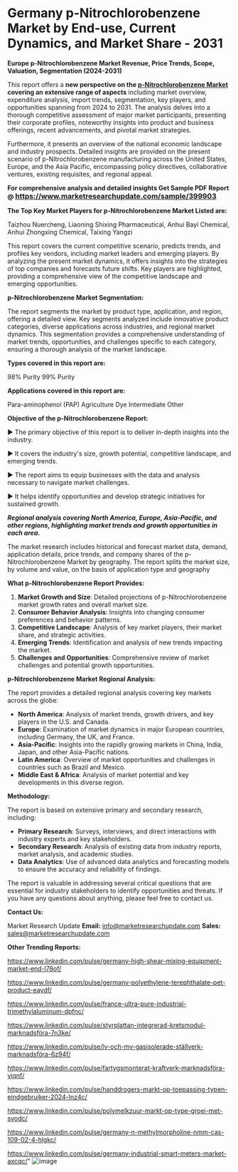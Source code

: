 # Germany p-Nitrochlorobenzene Market by End-use, Current Dynamics, and Market Share - 2031

<strong>Europe p-Nitrochlorobenzene Market Revenue, Price Trends, Scope, Valuation, Segmentation (2024-2031)</strong>

This report offers a <strong>new perspective on the <a href=https://www.marketresearchupdate.com/sample/399903>p-Nitrochlorobenzene Market</a> covering an extensive range of aspects</strong> including market overview, expenditure analysis, import trends, segmentation, key players, and opportunities spanning from 2024 to 2031. The analysis delves into a thorough competitive assessment of major market participants, presenting their corporate profiles, noteworthy insights into product and business offerings, recent advancements, and pivotal market strategies.

Furthermore, it presents an overview of the national economic landscape and industry prospects. Detailed insights are provided on the present scenario of p-Nitrochlorobenzene manufacturing across the United States, Europe, and the Asia Pacific, encompassing policy directives, collaborative ventures, existing requisites, and regional appeal.

<strong>For comprehensive analysis and detailed insights Get Sample PDF Report @ <a href=https://www.marketresearchupdate.com/sample/399903><font size=3 color=#0000ff>https://www.marketresearchupdate.com/sample/399903</font></a></strong>

<strong>The Top Key Market Players for p-Nitrochlorobenzene Market Listed are:</strong>

Taizhou Nuercheng, Liaoning Shixing Pharmaceutical, Anhui Bayi Chemical, Anhui Zhongxing Chemical, Taixing Yangzi

This report covers the current competitive scenario, predicts trends, and profiles key vendors, including market leaders and emerging players. By analyzing the present market dynamics, it offers insights into the strategies of top companies and forecasts future shifts. Key players are highlighted, providing a comprehensive view of the competitive landscape and emerging opportunities.

<strong>p-Nitrochlorobenzene Market Segmentation:</strong>

The report segments the market by product type, application, and region, offering a detailed view. Key segments analyzed include innovative product categories, diverse applications across industries, and regional market dynamics. This segmentation provides a comprehensive understanding of market trends, opportunities, and challenges specific to each category, ensuring a thorough analysis of the market landscape.

<strong>Types covered in this report are:</strong>

98% Purity
99% Purity

<strong>Applications covered in this report are:</strong>

Para-aminophenol (PAP)
Agriculture
Dye Intermediate
Other

<strong>Objective of the p-Nitrochlorobenzene Report:</strong>

▶ The primary objective of this report is to deliver in-depth insights into the industry.

▶ It covers the industry's size, growth potential, competitive landscape, and emerging trends.

▶ The report aims to equip businesses with the data and analysis necessary to navigate market challenges.

▶ It helps identify opportunities and develop strategic initiatives for sustained growth.

<strong><em>Regional analysis covering North America, Europe, Asia-Pacific, and other regions, highlighting market trends and growth opportunities in each area.</em></strong>

The market research includes historical and forecast market data, demand, application details, price trends, and company shares of the p-Nitrochlorobenzene Market by geography. The report splits the market size, by volume and value, on the basis of application type and geography

<strong>What p-Nitrochlorobenzene Report Provides:</strong>
<ol>
  <li><strong>Market Growth and Size</strong>: Detailed projections of p-Nitrochlorobenzene market growth rates and overall market size.</li>
  <li><strong>Consumer Behavior Analysis</strong>: Insights into changing consumer preferences and behavior patterns.</li>
  <li><strong>Competitive Landscape</strong>: Analysis of key market players, their market share, and strategic activities.</li>
  <li><strong>Emerging Trends</strong>: Identification and analysis of new trends impacting the market.</li>
  <li><strong>Challenges and Opportunities</strong>: Comprehensive review of market challenges and potential growth opportunities.</li>
</ol>

<strong>p-Nitrochlorobenzene Market Regional Analysis:</strong>

The report provides a detailed regional analysis covering key markets across the globe:
<ul>
  <li><strong>North America</strong>: Analysis of market trends, growth drivers, and key players in the U.S. and Canada.</li>
  <li><strong>Europe</strong>: Examination of market dynamics in major European countries, including Germany, the UK, and France.</li>
  <li><strong>Asia-Pacific</strong>: Insights into the rapidly growing markets in China, India, Japan, and other Asia-Pacific nations.</li>
  <li><strong>Latin America</strong>: Overview of market opportunities and challenges in countries such as Brazil and Mexico.</li>
  <li><strong>Middle East &amp; Africa</strong>: Analysis of market potential and key developments in this diverse region.</li>
</ul>

<strong>Methodology:</strong>

The report is based on extensive primary and secondary research, including:
<ul>
  <li><strong>Primary Research</strong>: Surveys, interviews, and direct interactions with industry experts and key stakeholders.</li>
  <li><strong>Secondary Research</strong>: Analysis of existing data from industry reports, market analysis, and academic studies.</li>
  <li><strong>Data Analytics</strong>: Use of advanced data analytics and forecasting models to ensure the accuracy and reliability of findings.</li>
</ul>
The report is valuable in addressing several critical questions that are essential for industry stakeholders to identify opportunities and threats. If you have any questions about anything, please feel free to contact us.

<strong>Contact Us:</strong>

Market Research Update
<strong>Email:</strong> info@marketresearchupdate.com
<strong>Sales:</strong> sales@marketresearchupdate.com

<strong>Other Trending Reports:</strong>

<a href=https://www.linkedin.com/pulse/germany-high-shear-mixing-equipment-market-end-l78of/>https://www.linkedin.com/pulse/germany-high-shear-mixing-equipment-market-end-l78of/</a>

<a href=https://www.linkedin.com/pulse/germany-polyethylene-terephthalate-pet-product-eaydf/>https://www.linkedin.com/pulse/germany-polyethylene-terephthalate-pet-product-eaydf/</a>

<a href=https://www.linkedin.com/pulse/france-ultra-pure-industrial-trimethylaluminum-dpfnc/>https://www.linkedin.com/pulse/france-ultra-pure-industrial-trimethylaluminum-dpfnc/</a>

<a href=https://www.linkedin.com/pulse/styrplattan-integrerad-kretsmodul-marknadsföra-7n3ke/>https://www.linkedin.com/pulse/styrplattan-integrerad-kretsmodul-marknadsföra-7n3ke/</a>

<a href=https://www.linkedin.com/pulse/lv-och-mv-gasisolerade-ställverk-marknadsföra-6z94f/>https://www.linkedin.com/pulse/lv-och-mv-gasisolerade-ställverk-marknadsföra-6z94f/</a>

<a href=https://www.linkedin.com/pulse/fartygsmonterat-kraftverk-marknadsföra-viqnf/>https://www.linkedin.com/pulse/fartygsmonterat-kraftverk-marknadsföra-viqnf/</a>

<a href=https://www.linkedin.com/pulse/handdrogers-markt-op-toepassing-typen-eindgebruiker-2024-lnz4c/>https://www.linkedin.com/pulse/handdrogers-markt-op-toepassing-typen-eindgebruiker-2024-lnz4c/</a>

<a href=https://www.linkedin.com/pulse/polymelkzuur-markt-op-type-groei-met-svodc/>https://www.linkedin.com/pulse/polymelkzuur-markt-op-type-groei-met-svodc/</a>

<a href=https://www.linkedin.com/pulse/germany-n-methylmorpholine-nmm-cas-109-02-4-hlgkc/>https://www.linkedin.com/pulse/germany-n-methylmorpholine-nmm-cas-109-02-4-hlgkc/</a>

<a href=https://www.linkedin.com/pulse/germany-industrial-smart-meters-market-axcqc/>https://www.linkedin.com/pulse/germany-industrial-smart-meters-market-axcqc/</a>"
![image](https://github.com/user-attachments/assets/d288562b-cf59-4f25-aca2-a754562ebfe6)

